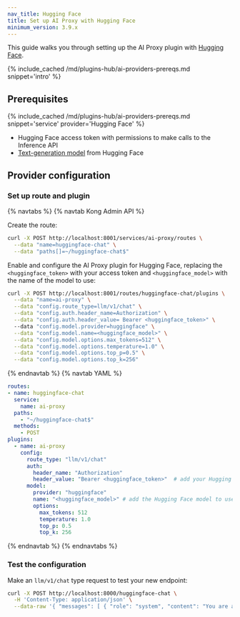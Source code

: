 ```yaml
---
nav_title: Hugging Face
title: Set up AI Proxy with Hugging Face
minimum_version: 3.9.x
---
```


This guide walks you through setting up the AI Proxy plugin with [Hugging Face](https://huggingface.co/).

{% include_cached /md/plugins-hub/ai-providers-prereqs.md snippet='intro' %}

## Prerequisites

{% include_cached /md/plugins-hub/ai-providers-prereqs.md snippet='service' provider='Hugging Face' %}
* Hugging Face access token with permissions to make calls to the Inference API
* [Text-generation model](https://huggingface.co/models?pipeline_tag=text-generation&sort=trending) from Hugging Face

## Provider configuration

### Set up route and plugin

{% navtabs %}
{% navtab Kong Admin API %}

Create the route:

```bash
curl -X POST http://localhost:8001/services/ai-proxy/routes \
  --data "name=huggingface-chat" \
  --data "paths[]=~/huggingface-chat$"
```

Enable and configure the AI Proxy plugin for Hugging Face, replacing the `<huggingface_token>` with your access token and `<huggingface_model>` with the name of the model to use:

```bash
curl -X POST http://localhost:8001/routes/huggingface-chat/plugins \
  --data "name=ai-proxy" \
  --data "config.route_type=llm/v1/chat" \
  --data "config.auth.header_name=Authorization" \
  --data "config.auth.header_value= Bearer <huggingface_token>" \ 
  --data "config.model.provider=huggingface" \
  --data "config.model.name=<huggingface_model>" \
  --data "config.model.options.max_tokens=512" \
  --data "config.model.options.temperature=1.0" \
  --data "config.model.options.top_p=0.5" \
  --data "config.model.options.top_k=256"
```

{% endnavtab %}
{% navtab YAML %}
```yaml
routes:
- name: huggingface-chat
  service:
    name: ai-proxy
  paths:
    - "~/huggingface-chat$"
  methods:
    - POST
plugins:
  - name: ai-proxy
    config:
      route_type: "llm/v1/chat"
      auth:
        header_name: "Authorization"
        header_value: "Bearer <huggingface_token>"  # add your Hugging Face access token
      model:
        provider: "huggingface"
        name: "<huggingface_model>" # add the Hugging Face model to use
        options:
          max_tokens: 512
          temperature: 1.0
          top_p: 0.5
          top_k: 256
```

{% endnavtab %}
{% endnavtabs %}

### Test the configuration

Make an `llm/v1/chat` type request to test your new endpoint:

```bash
curl -X POST http://localhost:8000/huggingface-chat \
  -H 'Content-Type: application/json' \
  --data-raw '{ "messages": [ { "role": "system", "content": "You are a mathematician" }, { "role": "user", "content": "What is 1+1?"} ] }'
```
